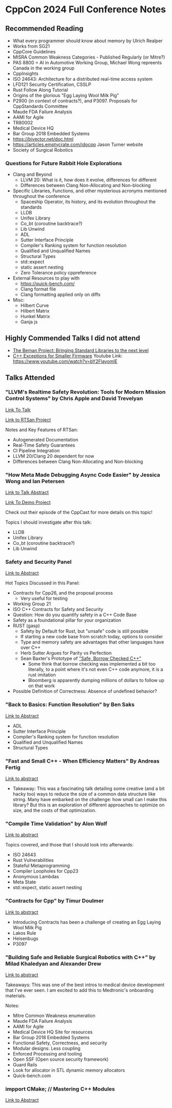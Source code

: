 # CppCon 2024 Full Conference Notes

## Recommended Reading

* What every programmer should know about memory by Ulrich Realper
* Works from SG21
* CppCore Guidelines
* MISRA Common Weakness Categories - Published Regularly (or Mitre?)
* PAS 8800 = AI in Automotive Working Group, Michael Wong repreents Canada in the working group
* CppInsights
* ISO 24643: Architecture for a distributed real-time access system
* LFD121 Security Certification, CSSLP
* Rust Follow Along Tutorial
* Origins of the glorious "Egg Laying Wool Milk Pig"
* P2900 (in context of contracts?), and P3097. Proposals for CppStandards Committee
* Maude FDA Failure Analysis
* AAMI for Agile
* TR80002
* Medical Device HQ
* Bar Group 2018 Embedded Systems
* https://bivector.net/doc.html
* https://articles.emptycrate.com/idocpp Jason Turner website
* Society of Surgical Robotics

### Questions for Future Rabbit Hole Explorations

* Clang and Beyond
  * LLVM 20: What is it, how does it evolve, differences for different
  * Differences between Clang Non-Allocating and Non-blocking
* Specific Libraries, Functions, and other mysterious acronyms mentioned throughout the conference
  * Spaceship Operator, its history, and its evolution throughout the standards
  * LLDB
  * Unifex Library
  * Co_bt (coroutine backtrace?)
  * Lib Unwind
  * ADL
  * Sutter Interface Principle
  * Compiler's Ranking system for function resolution
  * Qualified and Unqualified Names
  * Structural Types
  * std::expect
  * static assert nesting
  * Zero Tolerance policy cppreference
* External Resources to play with
  * https://quick-bench.com/
  * Clang format file
  * Clang formatting applied only on diffs
* Misc:
  * Hilbert Curve 
  * Hilbert Matrix
  * Hunkel Matrix 
  * Ganja js

## Highly Commended Talks I did not attend

* [The Beman Project: Bringing Standard Libraries to the next level](https://cppcon2024.sched.com/event/1gZgO/the-beman-project-bringing-standard-libraries-to-the-next-level)
* [C++ Exceptions for Smaller Firmware](https://cppcon2024.sched.com/event/1i0yJ/c-exceptions-for-smaller-firmware) Youtube Link: https://www.youtube.com/watch?v=bY2FlayomlE

## Talks Attended

### "LLVM's Realtime Safety Revolution: Tools for Modern Mission Control Systems" by Chris Apple and David Trevelyan

[Link To Talk](https://cppcon2024.sched.com/event/1gZgL/llvms-realtime-safety-revolution-tools-for-modern-mission-critical-systems)

[Link to RTSan Project](https://github.com/realtime-sanitizer/rtsan)

Notes and Key Features of RTSan:

* Autogenerated Documentation
* Real-Time Safety Guarantees
* CI Pipeline Integration
* LLVM 20/Clang 20 dependent for now
* Differences between Clang Non-Allocating and Non-blocking

### "How Meta Made Debugging Async Code Easier" by Jessica Wong and Ian Petersen

[Link to Talk Abstract](https://cppcon2024.sched.com/event/1gZgT/how-meta-made-debugging-async-code-easier-with-coroutines-and-senders)

[Link To Demo Project](https://github.com/fbsamples/cppcon24-async-demo)

Check out their episode of the CppCast for more details on this topic!

Topics I should investigate after this talk:

* LLDB
* Unifex Library
* Co_bt (coroutine backtrace?)
* Lib Unwind

### Safety and Security Panel

[Link to Abstract](https://cppcon2024.sched.com/event/1kYBw/safety-and-security-panel)

Hot Topics Discussed in this Panel:

* Contracts for Cpp26, and the proposal process
  * Very useful for testing
* Working Group 21
* ISO C++ Contracts for Safety and Security
* Question: How do you quantify safety in a C++ Code Base
* Safety as a foundational pillar for your organization
* RUST (gasp)
  * Safety by Default for Rust, but "unsafe" code is still possible
  * If starting a new code base from scratch today, options to consider
  * Type and memory safety are advantages that other languages have over C++
  * Herb Sutter Argues for Parity vs Perfection
  * Sean Baxter's Prototype of ["Safe, Borrow Checked C++"](https://cppcast.com/safe-borrow-checked-cpp/)
    * Some think that borrow checking was implemented a bit too literally, to a point where it's not even C++ code anymore, it is a rust imitation
    * Bloomberg is apparently dumping millions of dollars to follow up on that work
* Possible Definition of Correctness: Absence of undefined behavior?

### "Back to Basics: Function Resolution" by Ben Saks

[Link to Abstract](https://cppcon2024.sched.com/event/1gZdm/back-to-basics-function-call-resolution)

* ADL
* Sutter Interface Principle
* Compiler's Ranking system for function resolution
* Qualified and Unqualified Names
* Structural Types

### "Fast and Small C++ - When Efficiency Matters" By Andreas Fertig

[Link to abstract](https://cppcon2024.sched.com/event/1gZfc/fast-and-small-c-when-efficiency-matters)

* Takeaway: This was a fascinating talk detailing some creative (and a bit hacky too) ways to reduce the size of a common data structure like string. Many have embarked on the challenge: how small can I make this library? But this is an exploration of different approaches to optimize on size, and the costs of that optimization. 

### "Compile Time Validation" by Alon Wolf

[Link to abstract](https://cppcon2024.sched.com/event/1gZgF/compile-time-validation)

Topics covered, and those that I should look into afterwards:

* ISO 24643
* Rust Vulnerabilities
* Stateful Metaprogramming
* Compiler Loopholes for Cpp23
* Anonymous Lambdas
* Meta State
* std::expect, static assert nesting

### "Contracts for Cpp" by Timur Doulmer

[Link to abstract](https://cppcon2024.sched.com/event/1gZfV/contracts-for-c)

* Introducing Contracts has been a challenge of creating an Egg Laying Wool Milk Pig
* Lakos Rule
* Heisenbugs
* P3097

### "Building Safe and Reliable Surgical Robotics with C++" by Milad Khaledyan and Alexander Drew

[Link to abstract](https://cppcon2024.sched.com/event/1gZgI/building-safe-and-reliable-surgical-robotics-with-c)

Takeaways: This was one of the best intros to medical device development that I've ever seen. I am excited to add this to Medtronic's onboarding materials.

Notes:

* Mitre Common Weakness enumeration
* Maude FDA Failure Analysis
* AAMI for Agile
* Medical Device HQ Site for resources
* Bar Group 2018 Embedded Systems 
* Functional Safety, Correctness, and security
* Modular designs: Less coupling
* Enforced Processing and tooling
* Open SSF (Open source security framework)
* Guard Rails
* Look for allocator in STL dynamic memory allocators
* Quick-bench.com

### impport CMake; // Mastering C++ Modules

[Link to Abstract](https://cppcon2024.sched.com/event/1gZe6/import-cmake-mastering-c-modules)
